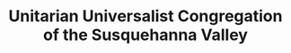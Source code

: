 ---
layout: repo
title: "Unitarian Universalist Congregation of the Susquehanna Valley"
id: 14655
permalink: repos/14655/
---